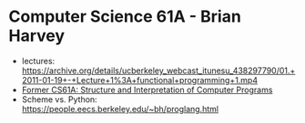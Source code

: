 # Computer Science 61A - Brian Harvey

- lectures: https://archive.org/details/ucberkeley_webcast_itunesu_438297790/01.+2011-01-19+-+Lecture+1%3A+functional+programming+1.mp4
- [Former CS61A: Structure and Interpretation of Computer Programs](https://people.eecs.berkeley.edu/~bh/61a-pages/)
- Scheme vs. Python: https://people.eecs.berkeley.edu/~bh/proglang.html

